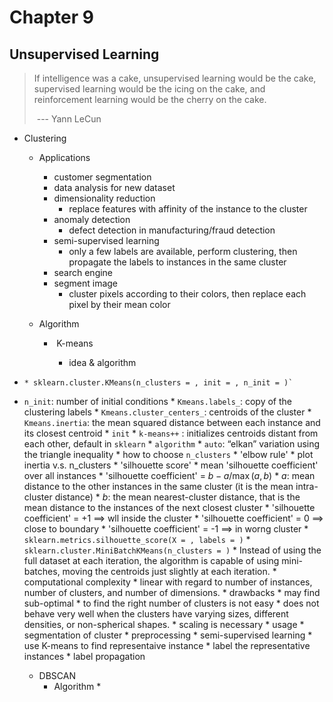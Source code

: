 # Chapter 9

## Unsupervised Learning

> If intelligence was a cake, unsupervised learning would be the cake, supervised learning would be the icing on the cake, and reinforcement learning would be the cherry on the cake. 
>
> ​																																				--- Yann LeCun

* Clustering

  * Applications

    * customer segmentation
    * data analysis for new dataset
    * dimensionality reduction
      * replace features with affinity of the instance to the cluster
    * anomaly detection
      * defect detection in manufacturing/fraud detection
    * semi-supervised learning
      * only a few labels are available, perform clustering, then propagate the labels to instances in the same cluster
    * search engine
    * segment image
      * cluster pixels according to their colors, then replace each pixel by their mean color

  * Algorithm

    * ​	K-means

      * idea & algorithm
* 
      * sklearn.cluster.KMeans(n_clusters = , init = , n_init = )`
* `n_init`: number of initial conditions
        * `Kmeans.labels_`:  copy of the clustering labels
      * `Kmeans.cluster_centers_`: centroids of the cluster
        * `Kmeans.inertia`: the mean squared distance between each instance and its closest centroid
        * `init`
          * `k-means++` : initializes centroids distant from each other, default in `sklearn`
        * `algorithm`
          * `auto`: “elkan” variation using the triangle inequality
        * how to choose `n_clusters`
          * 'elbow rule'
            * plot inertia v.s. n_clusters
          * 'silhouette score'
            * mean 'silhouette coefficient' over all instances
              * 'silhouette coefficient' = $b-a/\max(a,b)$
                * $a$: mean distance to the other instances in the same cluster (it is the mean intra-cluster distance) 
                * $b$: the mean nearest-cluster distance, that is the mean distance to the instances of the next closest cluster
                * 'silhouette coefficient' = +1 ==> wll inside the cluster
                * 'silhouette coefficient' = 0 ==> close to boundary
                * 'silhouette coefficient' = -1 ==> in worng cluster
          * `sklearn.metrics.silhouette_score(X = , labels = )`
      * `sklearn.cluster.MiniBatchKMeans(n_clusters = )`
        * Instead of using the full dataset at each iteration, the algorithm is capable of using mini-batches, moving the centroids just slightly at each iteration.
      * computational complexity
        * linear with regard to number of instances, number of clusters, and number of dimensions.
      * drawbacks
        * may find sub-optimal
        * to find the right number of clusters is not easy
        * does not behave very well when the clusters have varying sizes, different densities, or non-spherical shapes.
          * scaling is necessary
      * usage
        * segmentation of cluster
        * preprocessing
        * semi-supervised learning
          * use K-means to find representaive instance
          * label the representative instances
          * label propagation
    * DBSCAN
      * Algorithm
        * 